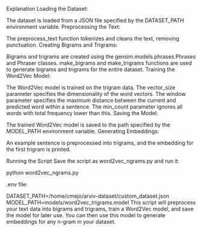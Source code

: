 Explanation
Loading the Dataset:

The dataset is loaded from a JSON file specified by the DATASET_PATH environment variable.
Preprocessing the Text:

The preprocess_text function tokenizes and cleans the text, removing punctuation.
Creating Bigrams and Trigrams:

Bigrams and trigrams are created using the gensim.models.phrases.Phrases and Phraser classes.
make_bigrams and make_trigrams functions are used to generate bigrams and trigrams for the entire dataset.
Training the Word2Vec Model:

The Word2Vec model is trained on the trigram data.
The vector_size parameter specifies the dimensionality of the word vectors.
The window parameter specifies the maximum distance between the current and predicted word within a sentence.
The min_count parameter ignores all words with total frequency lower than this.
Saving the Model:

The trained Word2Vec model is saved to the path specified by the MODEL_PATH environment variable.
Generating Embeddings:

An example sentence is preprocessed into trigrams, and the embedding for the first trigram is printed.

Running the Script
Save the script as word2vec_ngrams.py and run it:


python word2vec_ngrams.py

.env file:

DATASET_PATH=/home/cmejo/arxiv-dataset/custom_dataset.json
MODEL_PATH=models/word2vec_trigrams.model
This script will preprocess your text data into bigrams and trigrams, train a Word2Vec model, and save the model for later use. You can then use this model to generate embeddings for any n-gram in your dataset.
